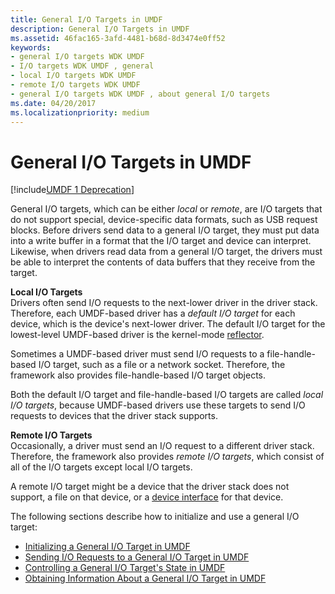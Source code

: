 ```yaml
---
title: General I/O Targets in UMDF
description: General I/O Targets in UMDF
ms.assetid: 46fac165-3afd-4481-b68d-8d3474e0ff52
keywords:
- general I/O targets WDK UMDF
- I/O targets WDK UMDF , general
- local I/O targets WDK UMDF
- remote I/O targets WDK UMDF
- general I/O targets WDK UMDF , about general I/O targets
ms.date: 04/20/2017
ms.localizationpriority: medium
---
```


# General I/O Targets in UMDF


[!include[UMDF 1 Deprecation](../umdf-1-deprecation.md)]

General I/O targets, which can be either *local* or *remote*, are I/O targets that do not support special, device-specific data formats, such as USB request blocks. Before drivers send data to a general I/O target, they must put data into a write buffer in a format that the I/O target and device can interpret. Likewise, when drivers read data from a general I/O target, the drivers must be able to interpret the contents of data buffers that they receive from the target.

<a href="" id="local-i-o-targets-------"></a>**Local I/O Targets**   
Drivers often send I/O requests to the next-lower driver in the driver stack. Therefore, each UMDF-based driver has a *default I/O target* for each device, which is the device's next-lower driver. The default I/O target for the lowest-level UMDF-based driver is the kernel-mode [reflector](overview-of-the-umdf.md).

Sometimes a UMDF-based driver must send I/O requests to a file-handle-based I/O target, such as a file or a network socket. Therefore, the framework also provides file-handle-based I/O target objects.

Both the default I/O target and file-handle-based I/O targets are called *local I/O targets*, because UMDF-based drivers use these targets to send I/O requests to devices that the driver stack supports.

<a href="" id="remote-i-o-targets-------"></a>**Remote I/O Targets**   
Occasionally, a driver must send an I/O request to a different driver stack. Therefore, the framework also provides *remote I/O targets*, which consist of all of the I/O targets except local I/O targets.

A remote I/O target might be a device that the driver stack does not support, a file on that device, or a [device interface](using-device-interfaces-in-umdf-drivers.md) for that device.

The following sections describe how to initialize and use a general I/O target:

-   [Initializing a General I/O Target in UMDF](initializing-a-general-i-o-target-in-umdf.md)
-   [Sending I/O Requests to a General I/O Target in UMDF](sending-i-o-requests-to-a-general-i-o-target-in-umdf.md)
-   [Controlling a General I/O Target's State in UMDF](controlling-a-general-i-o-target-s-state-in-umdf.md)
-   [Obtaining Information About a General I/O Target in UMDF](obtaining-information-about-a-general-i-o-target-in-umdf.md)

 

 





